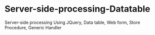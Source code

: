 # Server-side-processing-Datatable
Server-side processing Using JQuery, Data table, Web form, Store Procedure, Generic Handler
